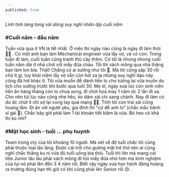 ```yaml
---
published: true
---
```

*Linh tinh lang tang vài dòng suy nghĩ nhân dịp cuối năm*

### #Cuối năm - đầu năm
Tuần vừa qua ở VN là tết nhất. Ở mẽo thì ngày nào cũng là ngày đi làm thôi 👨‍💻 . Có một anh bạn làm Mechanical engineer vừa lấy vợ, và có con. Trong tuần đi làm, cuối tuần cũng tranh thủ cày thêm. Có tôi là nhong nhong cuối tuần nằm dài ở nhà chơi với mấy đứa cháu. Tối thì xách mông qua nhà thằng bạn làm lon bia. Thật! Chẳng có ai sướng như tôi 🤪.
Mà tôi cũng sắp 30 rồi chứ ít gì, tuy khái niệm lấy vợ vẫn còn hơi xa lạ nhưng suy nghĩ dạo này cũng đã hơi khác tí. Tôi vừa muốn để dành tiền lo cho tương lai vừa muốn du lịch cho sướng trước khi bước qua tuổi 30. Mẹ ơi, ngày xưa lúc còn sinh viên tiền ăn hàng tháng còn lo chưa xong, đi chơi họa may 1 năm dc 2 lần đi xa. Cho nên túi lúc nào cũng nhẹ hều, ko dám xài chi sang chảnh. Nay đi làm có dư dc chút ít chỉ sợ lại vung tay quá mạng 🤦‍♂️. Tính tôi con trai xài cũng hoang lắm. Đi ăn với người yêu, gia đình thì "cứ để anh lo" (chắc mắc bệnh sĩ gái 🐣). Chắc bây giờ phải làm 1 tài khoản tiết kiệm là vừa. Bỏ heo có khả thi ko nhỉ?

### #Mặt học sinh - tuổi ... phụ huynh
Team trong cty của tôi khoảng 10 người. Mà xét về độ tuổi chắc tôi cũng phải thuộc loại lão làng. Được cái trời cho gương mặt trẻ thơ nên ai cũng nghĩ chắc thằng ku ni vừa đủ tuổi uống bia thôi. Tuổi thì lớn mà mang cái title Junior lâu lâu phải xách mông đi hỏi mấy đứa nhỏ hơn mà kinh nghiệm của tụi nó phải lên đến 3 4 năm rồi. Biết vậy ngày xưa học hành đàng hoàng ra trường đúng hạn thì giờ có khi cũng phải lên Senior rồi 😓. 
